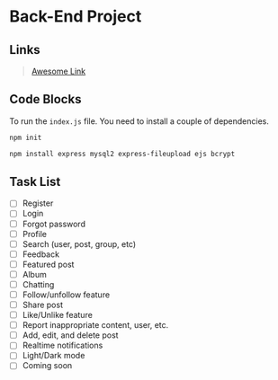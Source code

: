 # Back-End Project

## Links
> [Awesome Link](https://www.youtube.com/watch?v=dQw4w9WgXcQ "Awesome Link")

## Code Blocks
To run the `index.js` file. You need to install a couple of dependencies.
```bash
npm init

npm install express mysql2 express-fileupload ejs bcrypt
```

## Task List
* [ ] Register
* [ ] Login
* [ ] Forgot password
* [ ] Profile
* [ ] Search (user, post, group, etc)
* [ ] Feedback
* [ ] Featured post
* [ ] Album
* [ ] Chatting
* [ ] Follow/unfollow feature
* [ ] Share post
* [ ] Like/Unlike feature
* [ ] Report inappropriate content, user, etc.
* [ ] Add, edit, and delete post
* [ ] Realtime notifications
* [ ] Light/Dark mode
* [ ] Coming soon
